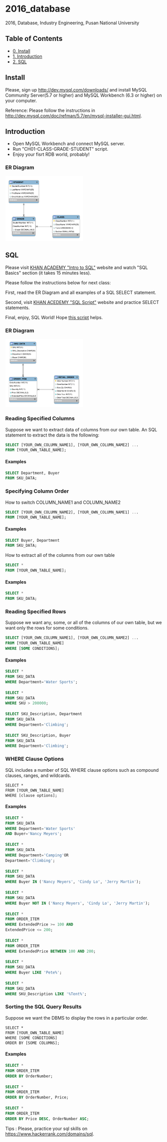 # 2016_database
2016, Database, Industry Engineering, Pusan National University

## Table of Contents

- [0. Install](#install)
- [1. Introduction](#introduction)
- [2. SQL](#SQL)

## Install
Please, sign up http://dev.mysql.com/downloads/ and install MySQL Community Server(5.7 or higher) and MySQL Workbench (6.3 or higher) on your computer.

Reference: Please follow the instructions in http://dev.mysql.com/doc/refman/5.7/en/mysql-installer-gui.html.

## Introduction

- Open MySQL Workbench and connect MySQL server.
- Run "CH01-CLASS-GRADE-STUDENT" script.
- Enjoy your fisrt RDB world, probably!

### ER Diagram

<img src="/lecture/image/CH01-CLASS-STUDENT-GRADE.png" width="49%">

## SQL

Please visit [KHAN ACADEMY "Intro to SQL"](https://www.khanacademy.org/computing/computer-programming/sql) website and watch "SQL Basics" section (it takes 15 minutes less).

Please follow the instructions below for next class:

  First, read the ER Diagram and all examples of a SQL SELECT statement.
  
  Second, visit [KHAN ACEDEMY "SQL Script"](https://www.khanacademy.org/computer-programming/new/sql) website and practice SELECT statements. 
  
  Final, enjoy, SQL World! Hope [this script](/lecture/ch02_material/CH02-KHAN-ACADEMY.sql) helps. 

### ER Diagram

<img src="/lecture/image/CH02-ITEM-RETAIL-SKU.png" width="49%">

### Reading Specified Columns
Suppose we want to extract data of columns from our own table. An SQL statement to extract the data is the following:
```sql
SELECT [YOUR_OWN_COLUMN_NAME1], [YOUR_OWN_COLUMN_NAME2] ...
FROM [YOUR_OWN_TABLE_NAME];
```
#### Examples
```sql
SELECT Department, Buyer 
FROM SKU_DATA;
```

### Specifying Column Order
How to switch COLUMN_NAME1 and COLUMN_NAME2
```sql
SELECT [YOUR_OWN_COLUMN_NAME2], [YOUR_OWN_COLUMN_NAME1] ...
FROM [YOUR_OWN_TABLE_NAME];
```
#### Examples
```sql
SELECT Buyer, Department 
FROM SKU_DATA;
```

How to extract all of the columns from our own table
```sql
SELECT *
FROM [YOUR_OWN_TABLE_NAME];
```
#### Examples
```sql
SELECT *
FROM SKU_DATA;
```

### Reading Specified Rows
Suppose we want any, some, or all of the columns of our own table, but we want only the rows for some conditions.
```sql
SELECT [YOUR_OWN_COLUMN_NAME1], [YOUR_OWN_COLUMN_NAME2] ...
FROM [YOUR_OWN_TABLE_NAME]
WHERE [SOME CONDITIONS];
```
#### Examples
```sql
SELECT *
FROM SKU_DATA
WHERE Department='Water Sports';

SELECT *
FROM SKU_DATA
WHERE SKU > 200000;

SELECT SKU_Description, Department
FROM SKU_DATA
WHERE Department='Climbing';

SELECT SKU_Description, Buyer
FROM SKU_DATA
WHERE Department='Climbing';
```

### WHERE Clause Options
SQL includes a number of SQL WHERE clause options such as compound clauses, ranges, and wildcards.
```
SELECT *
FROM [YOUR_OWN_TABLE_NAME]
WHERE [clause options];
```
#### Examples
```sql
SELECT *
FROM SKU_DATA
WHERE Department='Water Sports'
AND Buyer='Nancy Meyers';

SELECT *
FROM SKU_DATA
WHERE Department='Camping'OR
Department='Climbing';

SELECT *
FROM SKU_DATA
WHERE Buyer IN ('Nancy Meyers', 'Cindy Lo', 'Jerry Martin');

SELECT *
FROM SKU_DATA
WHERE Buyer NOT IN ('Nancy Meyers', 'Cindy Lo', 'Jerry Martin');

SELECT *
FROM ORDER_ITEM
WHERE ExtendedPrice >= 100 AND
ExtendedPrice <= 200;

SELECT *
FROM ORDER_ITEM
WHERE ExtendedPrice BETWEEN 100 AND 200;

SELECT *
FROM SKU_DATA
WHERE Buyer LIKE 'Pete%';

SELECT *
FROM SKU_DATA
WHERE SKU_Description LIKE '%Tent%';
```

### Sorting the SQL Query Results
Suppose we want the DBMS to display the rows in a particular order.
```
SELECT *
FROM [YOUR_OWN_TABLE_NAME]
WHERE [SOME CONDITIONS]
ORDER BY [SOME COLUMNS];
```
#### Examples
```sql
SELECT *
FROM ORDER_ITEM
ORDER BY OrderNumber;

SELECT *
FROM ORDER_ITEM
ORDER BY OrderNumber, Price;

SELECT *
FROM ORDER_ITEM
ORDER BY Price DESC, OrderNumber ASC;
```

Tips : Please, practice your sql skills on https://www.hackerrank.com/domains/sql.
